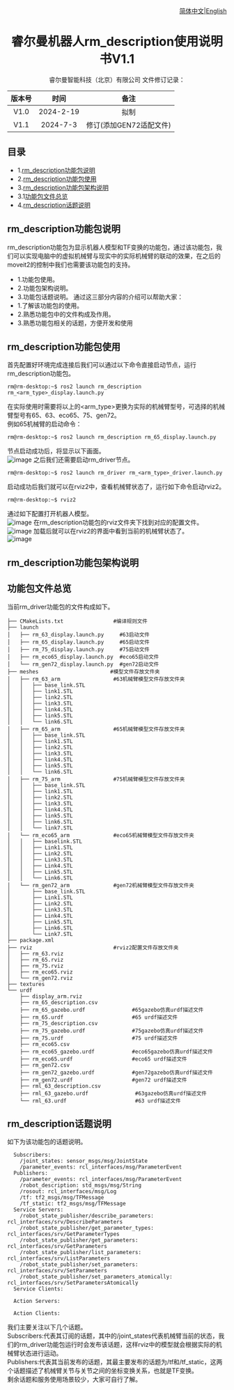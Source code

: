 <div align="right">
 
[简体中文](https://github.com/RealManRobot/ros2_rm_robot/blob/humble1.1.0/rm_description/README_CN.md)|[English](https://github.com/RealManRobot/ros2_rm_robot/blob/humble1.1.0/rm_description/README.md)

</div>

<div align="center">

# 睿尔曼机器人rm_description使用说明书V1.1
 
睿尔曼智能科技（北京）有限公司 
文件修订记录：

| 版本号| 时间   | 备注  | 
| :---: | :-----: | :---: |
|V1.0    |2024-2-19  |拟制 |
|V1.1    |2024-7-3   |修订(添加GEN72适配文件) |

</div>

## 目录
* 1.[rm_description功能包说明](#rm_description功能包说明)
* 2.[rm_description功能包使用](#rm_description功能包使用)
* 3.[rm_description功能包架构说明](#rm_description功能包架构说明)
* 3.1[功能包文件总览](#功能包文件总览)
* 4.[rm_description话题说明](#rm_description话题说明)

## rm_description功能包说明
rm_description功能包为显示机器人模型和TF变换的功能包，通过该功能包，我们可以实现电脑中的虚拟机械臂与现实中的实际机械臂的联动的效果，在之后的moveit2的控制中我们也需要该功能包的支持。
* 1.功能包使用。
* 2.功能包架构说明。
* 3.功能包话题说明。
通过这三部分内容的介绍可以帮助大家：
* 1.了解该功能包的使用。
* 2.熟悉功能包中的文件构成及作用。
* 3.熟悉功能包相关的话题，方便开发和使用
## rm_description功能包使用
首先配置好环境完成连接后我们可以通过以下命令直接启动节点，运行rm_description功能包。  
```
rm@rm-desktop:~$ ros2 launch rm_description rm_<arm_type>_display.launch.py
```
在实际使用时需要将以上的<arm_type>更换为实际的机械臂型号，可选择的机械臂型号有65、63、eco65、75、gen72。  
例如65机械臂的启动命令：  
```
rm@rm-desktop:~$ ros2 launch rm_description rm_65_display.launch.py
```
节点启动成功后，将显示以下画面。  
![image](doc/rm_description2.png)
之后我们还需要启动rm_driver节点。  
```
rm@rm-desktop:~$ ros2 launch rm_driver rm_<arm_type>_driver.launch.py
```
启动成功后我们就可以在rviz2中，查看机械臂状态了，运行如下命令启动rviz2。  
```
rm@rm-desktop:~$ rviz2
```
通过如下配置打开机器人模型。  
![image](doc/rm_description3.png)
在rm_description功能包的rviz文件夹下找到对应的配置文件。  
![image](doc/rm_description4.png)
加载后就可以在rviz2的界面中看到当前的机械臂状态了。  
![image](doc/rm_description1.png)
## rm_description功能包架构说明
## 功能包文件总览
当前rm_driver功能包的文件构成如下。  
```
├── CMakeLists.txt                #编译规则文件
├── launch
│   ├── rm_63_display.launch.py     #63启动文件
│   ├── rm_65_display.launch.py     #65启动文件
│   ├── rm_75_display.launch.py     #75启动文件
│   ├── rm_eco65_display.launch.py  #eco65启动文件
│   └── rm_gen72_display.launch.py  #gen72启动文件
├── meshes                       #模型文件存放文件夹
│   ├── rm_63_arm                 #63机械臂模型文件存放文件夹
│   │   ├── base_link.STL
│   │   ├── link1.STL
│   │   ├── link2.STL
│   │   ├── link3.STL
│   │   ├── link4.STL
│   │   ├── link5.STL
│   │   └── link6.STL
│   ├── rm_65_arm                 #65机械臂模型文件存放文件夹
│   │   ├── base_link.STL
│   │   ├── link1.STL
│   │   ├── link2.STL
│   │   ├── link3.STL
│   │   ├── link4.STL
│   │   ├── link5.STL
│   │   └── link6.STL
│   ├── rm_75_arm                 #75机械臂模型文件存放文件夹
│   │   ├── base_link.STL
│   │   ├── link1.STL
│   │   ├── link2.STL
│   │   ├── link3.STL
│   │   ├── link4.STL
│   │   ├── link5.STL
│   │   ├── link6.STL
│   │   └── link7.STL
│   └── rm_eco65_arm              #eco65机械臂模型文件存放文件夹
│   │   ├── baselink.STL
│   │   ├── Link1.STL
│   │   ├── Link2.STL
│   │   ├── Link3.STL
│   │   ├── Link4.STL
│   │   ├── Link5.STL
│   │   └── Link6.STL
│   └── rm_gen72_arm              #gen72机械臂模型文件存放文件夹
│       ├── base_link.STL
│       ├── Link1.STL
│       ├── Link2.STL
│       ├── Link3.STL
│       ├── Link4.STL
│       ├── Link5.STL
│       ├── Link6.STL
│       └── Link7.STL
├── package.xml
├── rviz                          #rviz2配置文件存放文件夹
│   ├── rm_63.rviz
│   ├── rm_65.rviz
│   ├── rm_75.rviz
│   ├── rm_eco65.rviz
│   └── rm_gen72.rviz
├── textures
└── urdf
    ├── display_arm.rviz
    ├── rm_65_description.csv
    ├── rm_65_gazebo.urdf               #65gazebo仿真urdf描述文件
    ├── rm_65.urdf                      #65 urdf描述文件
    ├── rm_75_description.csv
    ├── rm_75_gazebo.urdf               #75gazebo仿真urdf描述文件
    ├── rm_75.urdf                      #75 urdf描述文件
    ├── rm_eco65.csv
    ├── rm_eco65_gazebo.urdf            #eco65gazebo仿真urdf描述文件
    ├── rm_eco65.urdf                   #eco65 urdf描述文件
    ├── rm_gen72.csv
    ├── rm_gen72_gazebo.urdf            #gen72gazebo仿真urdf描述文件
    ├── rm_gen72.urdf                   #gen72 urdf描述文件
    ├── rml_63_description.csv
    ├── rml_63_gazebo.urdf               #63gazebo仿真urdf描述文件
    └── rml_63.urdf                      #63 urdf描述文件
```
## rm_description话题说明
如下为该功能包的话题说明。  
```
  Subscribers:
    /joint_states: sensor_msgs/msg/JointState
    /parameter_events: rcl_interfaces/msg/ParameterEvent
  Publishers:
    /parameter_events: rcl_interfaces/msg/ParameterEvent
    /robot_description: std_msgs/msg/String
    /rosout: rcl_interfaces/msg/Log
    /tf: tf2_msgs/msg/TFMessage
    /tf_static: tf2_msgs/msg/TFMessage
  Service Servers:
    /robot_state_publisher/describe_parameters: rcl_interfaces/srv/DescribeParameters
    /robot_state_publisher/get_parameter_types: rcl_interfaces/srv/GetParameterTypes
    /robot_state_publisher/get_parameters: rcl_interfaces/srv/GetParameters
    /robot_state_publisher/list_parameters: rcl_interfaces/srv/ListParameters
    /robot_state_publisher/set_parameters: rcl_interfaces/srv/SetParameters
    /robot_state_publisher/set_parameters_atomically: rcl_interfaces/srv/SetParametersAtomically
  Service Clients:

  Action Servers:

  Action Clients:
```
我们主要关注以下几个话题。  
Subscribers:代表其订阅的话题，其中的/joint_states代表机械臂当前的状态，我们的rm_driver功能包运行时会发布该话题，这样rviz中的模型就会根据实际的机械臂状态进行运动。  
Publishers:代表其当前发布的话题，其最主要发布的话题为/tf和/tf_static，这两个话题描述了机械臂关节与关节之间的坐标变换关系，也就是TF变换。  
剩余话题和服务使用场景较少，大家可自行了解。
